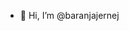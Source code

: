 - 👋 Hi, I’m @baranjajernej

<!---
baranjajernej/baranjajernej is a ✨ special ✨ repository because its `README.md` (this file) appears on your GitHub profile.
You can click the Preview link to take a look at your changes.
--->
